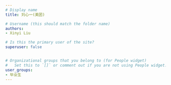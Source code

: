 ```yaml
---
# Display name
title: 刘心一(美团)

# Username (this should match the folder name)
authors:
- Xinyi Liu

# Is this the primary user of the site?
superuser: false


# Organizational groups that you belong to (for People widget)
#   Set this to `[]` or comment out if you are not using People widget.
user_groups:
- 毕业生
---
```


